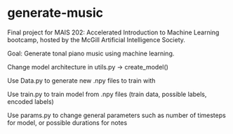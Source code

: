 
# generate-music
Final project for MAIS 202: Accelerated Introduction to Machine Learning bootcamp, hosted by the McGill Artificial Intelligence Society.

Goal: Generate tonal piano music using machine learning. 

Change model architecture in utils.py -> create_model()

Use Data.py to generate new .npy files to train with

Use train.py to train model from .npy files (train data, possible labels, encoded labels)

Use params.py to change general parameters such as number of timesteps for model, or possible durations for notes
